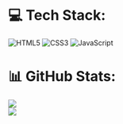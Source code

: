 
# 💻 Tech Stack:
![HTML5](https://img.shields.io/badge/html5-%23E34F26.svg?style=for-the-badge&logo=html5&logoColor=white) ![CSS3](https://img.shields.io/badge/css3-%231572B6.svg?style=for-the-badge&logo=css3&logoColor=white) ![JavaScript](https://img.shields.io/badge/javascript-%23323330.svg?style=for-the-badge&logo=javascript&logoColor=%23F7DF1E)
# 📊 GitHub Stats:
![](https://github-readme-stats.vercel.app/api?username=banothrahulnayak2004&theme=dark&hide_border=false&include_all_commits=false&count_private=false)<br/>
![](https://nirzak-streak-stats.vercel.app/?user=banothrahulnayak2004&theme=dark&hide_border=false)<br/>
<!-- Proudly created with GPRM ( https://gprm.itsvg.in ) -->
